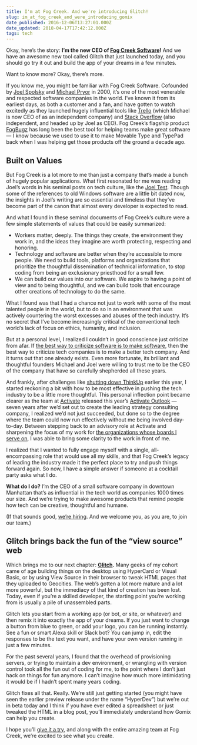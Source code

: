 ```yaml
---
title: I'm at Fog Creek. And we're introducing Glitch!
slug: im_at_fog_creek_and_were_introducing_gomix
date_published: 2016-12-06T13:27:01.000Z
date_updated: 2018-04-17T17:42:12.000Z
tags: tech
---
```


Okay, here’s the story: **I’m the new CEO of [Fog Creek Software](https://fogcreek.com/)!** And we have an awesome new tool called Glitch that just launched today, and you should go try it out and build the app of your dreams in a few minutes.

Want to know more? Okay, there’s more.

If you know me, you might be familiar with Fog Creek Software. Cofounded by [Joel Spolsky](https://www.joelonsoftware.com/) and [Michael Pryor](https://twitter.com/michaelpryor) in 2000, it’s one of the most venerable and respected software companies in the world. I’ve known it from its earliest days, as both a customer and a fan, and have gotten to watch excitedly as they launched hugely influential tools like [Trello](https://trello.com/) (which Michael is now CEO of as an independent company) and [Stack Overflow](https://stackoverflow.com/) (also independent, and headed up by Joel as CEO). Fog Creek’s flagship product [FogBugz](https://fogbugz.com/) has long been the best tool for helping teams make great software — I know because we used to use it to make Movable Type and TypePad back when I was helping get those products off the ground a decade ago.

## Built on Values

But Fog Creek is a lot more to me than just a company that’s made a bunch of hugely popular applications. What first resonated for me was reading Joel’s words in his seminal posts on tech culture, like the [Joel Test](https://www.joelonsoftware.com/2000/08/09/the-joel-test-12-steps-to-better-code/). Though some of the references to old Windows software are a little bit dated now, the insights in Joel’s writing are so essential and timeless that they’ve become part of the canon that almost every developer is expected to read.

And what I found in these seminal documents of Fog Creek’s culture were a few simple statements of values that could be easily summarized:

- Workers matter, deeply. The things they create, the environment they work in, and the ideas they imagine are worth protecting, respecting and honoring.
- Technology and software are better when they’re accessible to more people. We need to build tools, platforms and organizations that prioritize the thoughtful dissemination of technical information, to stop coding from being an exclusionary priesthood for a small few.
- We can build our values into our software. We aspire to having a point of view and to being thoughtful, and we can build tools that encourage other creations of technology to do the same.

What I found was that I had a chance not just to work with some of the most talented people in the world, but to do so in an environment that was actively countering the worst excesses and abuses of the tech industry. It’s no secret that I’ve become increasingly critical of the conventional tech world’s lack of focus on ethics, humanity, and inclusion.

But at a personal level, I realized I couldn’t in good conscience just criticize from afar. If [the best way to criticize software is to make software](http://notes.torrez.org/2011/04/an-empathetic-plan.html), then the best way to criticize tech companies is to make a better tech company. And it turns out that one already exists. Even more fortunate, its brilliant and thoughtful founders Michael and Joel were willing to trust me to be the CEO of the company that have so carefully shepherded all these years.

And frankly, after challenges like [shutting down ThinkUp](https://medium.com/@anildash/the-end-of-thinkup-e600bc46cc56) earlier this year, I started reckoning a bit with how to be most effective in pushing the tech industry to be a little more thoughtful. This personal inflection point became clearer as the team at [Activate](http://activate.com/) released this year’s [Activate Outlook](http://activate.com/#outlook) — seven years after we’d set out to create the leading strategy consulting company, I realized we’d not just succeeded, but done so to the degree where the team could now run effectively without me being involved day-to-day. Between stepping back to an advisory role at Activate and sharpening the focus of my work for [the organizations whose boards I serve on](__GHOST_URL__/about.html), I was able to bring some clarity to the work in front of me.

I realized that I wanted to fully engage myself with a single, all-encompassing role that would use all my skills, and that Fog Creek’s legacy of leading the industry made it the perfect place to try and push things forward again. So now, I have a simple answer if someone at a cocktail party asks what I do.

**What do I do?** I’m the CEO of a small software company in downtown Manhattan that’s as influential in the tech world as companies 1000 times our size. And we’re trying to make awesome products that remind people how tech can be creative, thoughtful and humane.

(If that sounds good, [we’re hiring](http://www.fogcreek.com/careers). And we welcome you, as you are, to join our team.)

## Glitch brings back the fun of the “view source” web

Which brings me to our next chapter: **[Glitch](https://glitch.com/).** Many geeks of my cohort came of age building things on the desktop using HyperCard or Visual Basic, or by using View Source in their browser to tweak HTML pages that they uploaded to Geocities. The web’s gotten a lot more mature and a lot more powerful, but the immediacy of that kind of creation has been lost. Today, even if you’re a skilled developer, the starting point you’re working from is usually a pile of unassembled parts.

Glitch lets you start from a working app (or bot, or site, or whatever) and then remix it into exactly the app of your dreams. If you just want to change a button from blue to green, or add your logo, you can be running instantly. See a fun or smart Alexa skill or Slack bot? You can jump in, edit the responses to be the text you want, and have your own version running in just a few minutes.

For the past several years, I found that the overhead of provisioning servers, or trying to maintain a dev environment, or wrangling with version control took all the fun out of coding for me, to the point where I don’t just hack on things for fun anymore. I can’t imagine how much more intimidating it would be if I hadn’t spent many years coding.

Glitch fixes all that. Really. We’re still just getting started (you might have seen the earlier preview release under the name “HyperDev”) but we’re out in beta today and I think if you have ever edited a spreadsheet or just tweaked the HTML in a blog post, you’ll immediately understand how Gomix can help you create.

I hope you’ll [give it a try](https://glitch.com/), and along with the entire amazing team at Fog Creek, we’re excited to see what you create.
